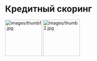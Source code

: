 # Кредитный скоринг

<!DOCTYPE html>
<html>
 <head>
  <meta charset="utf-8">
  <title>Фотографии</title>
 </head>
 <body>
  <p>
    <img src="[images/class.png](https://github.com/DenisenkoDS/scoring/blob/main/class.png)" alt="images/thumb1.jpg" width="120" height="120">
    <img src="[images/roc_auc.png](https://github.com/DenisenkoDS/scoring/blob/main/roc_auc.png)" alt="images/thumb2.jpg" width="120" height="120">
  </p>
 </body>
</html>
